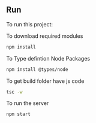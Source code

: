 ## Run

To run this project:

To download required modules

```bash
npm install
```

To Type defintion Node Packages

```bash
npm install @types/node
```

To get build folder have js code

```bash
tsc -w
```

To run the server

```bash
npm start
```
